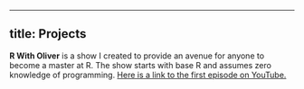  ---
title: Projects
---

**R With Oliver** is a show I created to provide an avenue for anyone to become a master at R. The show starts with base R and assumes zero knowledge of programming. [Here is a link to the first episode on YouTube.](https://www.youtube.com/watch?v=yvGt1vQj8E0)

